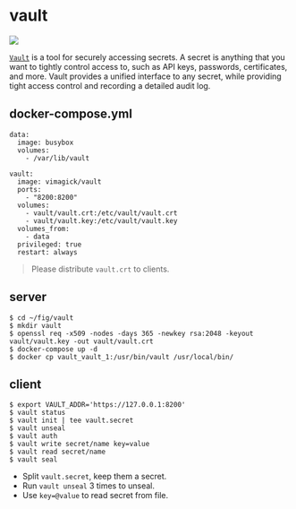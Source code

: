 vault
=====

![](https://badge.imagelayers.io/vimagick/vault:latest.svg)

[`Vault`][1] is a tool for securely accessing secrets. A secret is anything
that you want to tightly control access to, such as API keys, passwords,
certificates, and more. Vault provides a unified interface to any secret, while
providing tight access control and recording a detailed audit log.

## docker-compose.yml

```
data:
  image: busybox
  volumes:
    - /var/lib/vault

vault:
  image: vimagick/vault
  ports:
    - "8200:8200"
  volumes:
    - vault/vault.crt:/etc/vault/vault.crt
    - vault/vault.key:/etc/vault/vault.key
  volumes_from:
    - data
  privileged: true
  restart: always
```

> Please distribute `vault.crt` to clients.

## server

```
$ cd ~/fig/vault
$ mkdir vault
$ openssl req -x509 -nodes -days 365 -newkey rsa:2048 -keyout vault/vault.key -out vault/vault.crt
$ docker-compose up -d
$ docker cp vault_vault_1:/usr/bin/vault /usr/local/bin/
```

## client

```
$ export VAULT_ADDR='https://127.0.0.1:8200'
$ vault status
$ vault init | tee vault.secret
$ vault unseal
$ vault auth
$ vault write secret/name key=value
$ vault read secret/name
$ vault seal
```

- Split `vault.secret`, keep them a secret.
- Run `vault unseal` 3 times to unseal.
- Use `key=@value` to read secret from file.

[1]: https://www.vaultproject.io/
